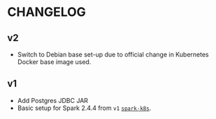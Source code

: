 # CHANGELOG

## v2

- Switch to Debian base set-up due to official change in Kubernetes Docker base
  image used.

## v1

- Add Postgres JDBC JAR
- Basic setup for Spark 2.4.4 from `v1`
  [`spark-k8s`](https://github.com/guangie88/spark-k8s).
